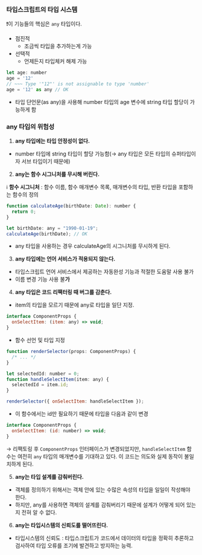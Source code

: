 ### **타입스크립트의 타입 시스템**

❗이 기능들의 핵심은 `any` 타입이다.

- 점진적
  - 조금씩 타입을 추가하는게 가능
- 선택적
  - 언제든지 타입체커 해제 가능

```jsx
let age: number
age = '12'
// ~~~ Type '"12"' is not assignable to type 'number'
age = '12' as any // OK
```

- 타입 단언문(as any)을 사용해 number 타입의 age 변수에 string 타입 할당이 가능하게 함

### any 타입의 위험성

1. **any 타입에는 타입 안정성이 없다.**

- number 타입에 string 타입이 할당 가능함(→ any 타입은 모든 타입의 슈퍼타입이자 서브 타입이기 때문에)

2. **any는 함수 시그니처를 무시해 버린다.**

ℹ️ **함수 시그니처** : 함수 이름, 함수 매개변수 목록, 매개변수의 타입, 반환 타입을 포함하는 함수의 정의

```jsx
function calculateAge(birthDate: Date): number {
  return 0;
}

let birthDate: any = "1990-01-19";
calculateAge(birthDate); // OK
```

- any 타입을 사용하는 경우 calculateAge의 시그니처를 무시하게 된다.

3. **any 타입에는 언어 서비스가 적용되지 않는다.**

- 타입스크립트 언어 서비스에서 제공하는 자동완성 기능과 적절한 도움말 사용 불가
- 이름 변경 기능 사용 불**가**

4. **any 타입은 코드 리팩터링 때 버그를 감춘다.**

- item의 타입을 모르기 때문에 any로 타입을 일단 지정.

```jsx
interface ComponentProps {
  onSelectItem: (item: any) => void;
}
```

- 함수 선언 및 타입 지정

```jsx
function renderSelector(props: ComponentProps) {
  /* ... */
}

let selectedId: number = 0;
function handleSelectItem(item: any) {
  selectedId = item.id;
}

renderSelector({ onSelectItem: handleSelectItem });
```

- 이 함수에서는 id만 필요하기 때문에 타입을 다음과 같이 변경

```jsx
interface ComponentProps {
  onSelectItem: (id: number) => void;
}
```

→ 리팩토링 후 `ComponentProps` 인터페이스가 변경되었지만, `handleSelectItem` 함수는 여전히 `any` 타입의 매개변수를 기대하고 있다. 이 코드는 의도와 실제 동작이 불일치하게 된다.

5. **any는 타입 설계를 감춰버린다.**

- 객체를 정의하기 위해서는 객체 안에 있는 수많은 속성의 타입을 일일이 작성해야 한다.
- 하지만, any를 사용하면 객체의 설계를 감춰버리기 때문에 설계가 어떻게 되어 있는지 전혀 알 수 없다.

6. **any는 타입시스템의 신뢰도를 떨어뜨린다.**

- 타입시스템의 신뢰도 : 타입스크립트가 코드에서 데이터의 타입을 정확히 추론하고 검사하여 타입 오류를 조기에 발견하고 방지하는 능력.
